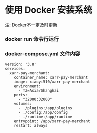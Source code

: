 # 使用 Docker 安装系统

注: Docker不一定及时更新

### docker run 命令行运行



### docker-compose.yml 文件内容
```
version: '3.8'
services:
  xarr-pay-merchant:
    container_name: xarr-pay-merchant
    image: xiaoyi510/xarr-pay-merchant
    environment:
      - TZ=Asia/Shanghai
    ports:
      - "32000:32000"
    volumes:
      - ./plugins:/app/plugins
      - ./config:/app/config
      - ./runtime:/app/runtime
    entrypoint: /app/xarr-pay-merchant
    restart: always
```
